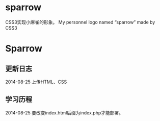 sparrow
=======
CSS3实现小麻雀的形象。
My personnel logo named “sparrow” made by CSS3

# Sparrow

## 更新日志
2014-08-25 上传HTML、CSS

## 学习历程
2014-08-25 要改变index.html后缀为index.php才能部署。

